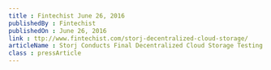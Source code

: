 ```yaml
---
title : Fintechist June 26, 2016
publishedBy : Fintechist
publishedOn : June 26, 2016
link : ttp://www.fintechist.com/storj-decentralized-cloud-storage/
articleName : Storj Conducts Final Decentralized Cloud Storage Testing Phase
class : pressArticle
---
```

